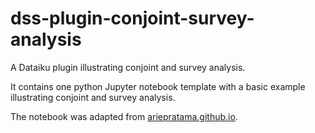 # dss-plugin-conjoint-survey-analysis

A Dataiku plugin illustrating conjoint and survey analysis.

It contains one python Jupyter notebook template with a basic example illustrating conjoint and survey analysis.

The notebook was adapted from [ariepratama.github.io](https://ariepratama.github.io/How-to-do-conjoint-analysis-in-python/).
